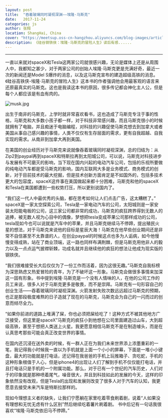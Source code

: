 ```yaml
---
layout: post
title:  "吞着玻璃同时凝视深渊——埃隆·马斯克"
date:   2017-11-24
categories: js
author: 张翔
location: ShangHai, China
cover: "https://meetsup.oss-cn-hangzhou.aliyuncs.com/blog-images/article16/elonmusk.jpg"
description: 《硅谷钢铁侠：埃隆·马斯克的冒险人生》读后有感......
---
```

---
一直以来就对spaceX和Tesla这两家公司就很感兴趣，无论是媒体上还是从周围人中，我都知之甚少，对于两家公司的创始人埃隆·马斯克更是充满好奇，最近一次的新闻还是Model S爆炸的消息，以及这马斯克宣布的建造超级高铁的消息。《硅谷高铁侠-埃隆·马斯克的冒险人生》这本书的作者强调他会用最客观的语言来还原最真实的马斯克。这也是我读这本书的原因，很多传记都会神化主人公，但是每个人都应该是有血有肉的。

![musk.jpg](https://meetsup.oss-cn-hangzhou.aliyuncs.com/blog-images/article16/f2zdz3zleyrmn6qw%211200.jpg)

出生于南非的马斯克，上学时就非常喜欢看书，这也造成了马斯克专注于事的性格，马斯克和大多数小孩子都一样，对于科技非常感兴趣，而且马斯克很小的时候就拥有了电脑，并且痴迷于电脑编程，对科技的兴趣促使马斯克想去到加拿大或者美国从事自己感兴趣的事情，人类不仅仅有生存层面的需求，更有自我超越、自我实现的需求。从南非到加拿大再到美国。

在美国的创业经历对于马斯克来说就像吞着玻璃同时凝视深渊，总的归结为：从Zip2到paypal再到spaceX和特斯拉再到太阳城公司，可以说，马斯克对科技进步与发展有不可磨灭的影响，当下现在国内兴起的电动汽车公司，包括的乐视所要做的纯电动汽车都是受马斯克的影响，国内互联网大多是业务模式、商务模式的创新，对于目前技术的最大挖掘，但是技术创新方面肯定是不如国外的，包括多技术更大的包容度，spaceX这件事在美国做起来都十分困难，马斯克和他的spaceX和Tesla在美国都遭到一些权势打压，所以更别说国内了。

“我们这一代人中最优秀的头脑，都在思考如何让人们点击广告，这太糟糕了。”
spaceX是一家太空探索公司，Tesla是一家电动汽车的公司，太阳城则是一家安装太阳能电板的公司，这三家公司都非常的成功，马斯克的疯狂跨界得到无数人的追捧，被无数人视为心目中的偶像，梦想把tesla变成苹果公司那样成功的公司，tesla现如今也可以说就是汽车中的苹果，并且马斯克继续马不停蹄，提出殖民火星的想法，对于马斯克来说他的目标是星辰大海！马斯克在他早些创业期间还是非常不自信甚至不太靠谱的人，在创业paypal的时候这点也多为人诟病，如今他慢慢变得成熟，站在了商业顶端，这一路也同样布满荆棘，但是马斯克用他非人的毅力以及一点点运气披襟斩棘，功成名就并且继续他的疯狂的想法让他成为现实版的钢铁侠。

“我们很难接受长大后仅仅为了一份工作而活着，因为这很无趣。”马斯克自我标榜为深思熟虑又热爱冒险的青年，为了不破坏这一形象。马斯克会做很多事情来加深这一固有形象。书中提到埃隆·马斯克是一个没有人情味的人，在他的公司工作的员工来说，很多人对于马斯克更多是敬畏，而不是崇拜。马斯克有一句形容自己的创业生活——吞着玻璃同时凝视深渊。火箭发射失败次数远远超过马斯克的预期，也正是那段极度难熬的日子造就了现在的马斯克，马斯克会为自己的一闪而过的创意而倾尽全力。

“如果你前进的道路上堆满了屎，你也必须把屎给吃了！这种方式不被其他地方广泛接受，但这里是spaceX”马斯克的疯狂小到他想在公司里面建造过山车，大到超级高铁，甚至于想把人类送上火星。我更愿意相信马斯克不是在制造噱头，而是在认真思考那些可能会真正改变世界的事情。


在国内还沉浸在送外卖的时候，有一群人正在为我们未来世界添上浓墨重彩的一笔，我记得我小时候我一直以为手机就是上面一个小小的屏幕，下面是一堆小小键盘，最大的功能就是打电话，还记得在我爸爸的手机上玩推箱子、贪吃蛇，手机的这种形象根值于人心，但是iphone4的出现让人们了解到手机不仅仅能打电话，并且打电话只是手机的一个附属功能。那么，对于已有一个世纪的汽车历史，人们对于的印象就是那种喷着尾气，噪音很大，并且到科技如此的发展的今天，这样的印象依然没有改观，但是Tesla的出现和发展则改变了很多人对于汽车的认知，我更愿意去接受未来汽车是特斯拉那样的。

现如今理想主义者的缺失，让我们宁愿躺在家里吃着零食刷着剧，说着“人如果没有理想和无忧无虑有什么区别”然后继续吃着薯片刷着剧。
书中后记有一句话我很喜欢“埃隆·马斯克依旧马不停蹄。”
